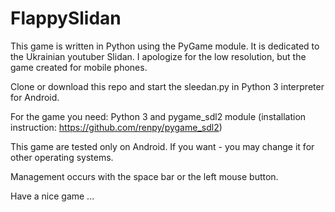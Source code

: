 # FlappySlidan
This game is written in Python using the PyGame module. It is dedicated to the Ukrainian youtuber Slidan. I apologize for the low resolution, but the game created for mobile phones.  

Clone or download this repo and start the sleedan.py in Python 3 interpreter for Android.

For the game you need: 
Python 3 and pygame_sdl2 module (installation instruction: https://github.com/renpy/pygame_sdl2)

This game are tested only on Android. If you want - you may change it for other operating systems.

Management occurs with the space bar or the left mouse button.  

Have a nice game ...
